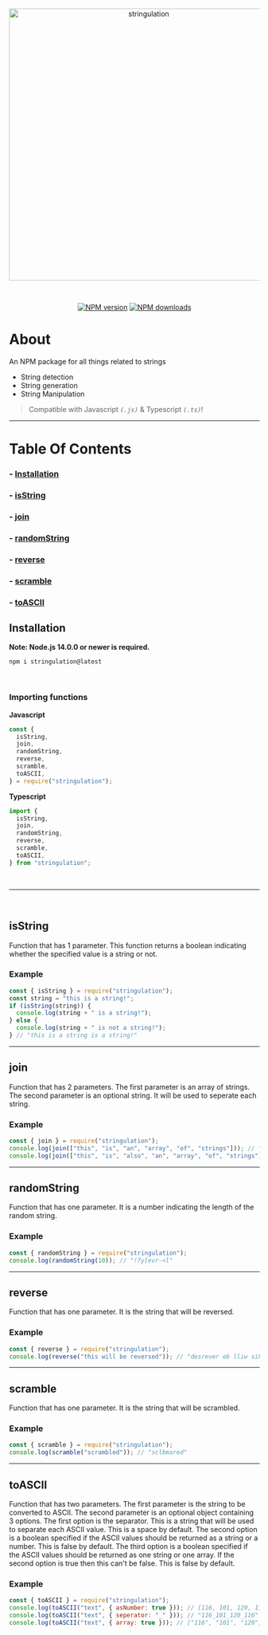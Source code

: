 <div align="center">
  <br />
  <p>
    <img src="https://i.imgur.com/QinfAqa.png" width="546" alt="stringulation" />
  </p>
  <br />
  <p>
    <a href="https://www.npmjs.com/package/stringulation"><img src="https://img.shields.io/npm/v/stringulation.svg?maxAge=3600" alt="NPM version" /></a>
    <a href="https://www.npmjs.com/package/stringulation"><img src="https://img.shields.io/npm/dt/stringulation.svg?maxAge=3600" alt="NPM downloads" /></a>
  </p>
</div>
 
# About
 
An NPM package for all things related to strings
 
- String detection
- String generation
- String Manipulation
 
> Compatible with Javascript _`(.js)`_ & Typescript _`(.ts)`_!
 
---
 
# Table Of Contents
 
### - [Installation](https://www.npmjs.com/package/stringulation#installation)
 
### - [isString](https://www.npmjs.com/package/stringulation#isstring)
 
### - [join](https://www.npmjs.com/package/stringulation#join)
 
### - [randomString](https://www.npmjs.com/package/stringulation#randomString)
 
### - [reverse](https://www.npmjs.com/package/stringulation#reverse)
 
### - [scramble](https://www.npmjs.com/package/stringulation#scramble)
 
### - [toASCII](https://www.npmjs.com/package/stringulation#toascii)
 
## Installation
 
**Note: Node.js 14.0.0 or newer is required.**
 
```sh-session
npm i stringulation@latest
```
 
</br>
 
### Importing functions
 
**Javascript**
 
```js
const {
  isString,
  join,
  randomString,
  reverse,
  scramble,
  toASCII,
} = require("stringulation");
```
 
**Typescript**
 
```ts
import {
  isString,
  join,
  randomString,
  reverse,
  scramble,
  toASCII,
} from "stringulation";
```
 
<br>
 
---
 
<br>
 
## isString
 
Function that has 1 parameter. This function returns a boolean indicating whether the specified value is a string or not.
 
### Example
 
```js
const { isString } = require("stringulation");
const string = "this is a string!";
if (isString(string)) {
  console.log(string + " is a string!");
} else {
  console.log(string + " is not a string!");
} // "this is a string is a string!"
```
 
---
 
## join
 
Function that has 2 parameters. The first parameter is an array of strings. The second parameter is an optional string. It will be used to seperate each string.
 
### Example
 
```js
const { join } = require("stringulation");
console.log(join(["this", "is", "an", "array", "of", "strings"])); // "thisisanarrayofstrings"
console.log(join(["this", "is", "also", "an", "array", "of", "strings"], " ")); // "this is also an array of strings"
```
 
---
 
## randomString
 
Function that has one parameter. It is a number indicating the length of the random string.
 
### Example
 
```js
const { randomString } = require("stringulation");
console.log(randomString(10)); // "!7y[evr-<l"
```
 
---
 
## reverse
 
Function that has one parameter. It is the string that will be reversed.
 
### Example
 
```js
const { reverse } = require("stringulation");
console.log(reverse("this will be reversed")); // "desrever eb lliw siht"
```
 
---
 
## scramble
 
Function that has one parameter. It is the string that will be scrambled.
 
### Example
 
```js
const { scramble } = require("stringulation");
console.log(scramble("scrambled")); // "sclbmared"
```
 
---
 
## toASCII
 
Function that has two parameters. The first parameter is the string to be converted to ASCII. The second parameter is an optional object containing 3 options. The first option is the separator. This is a string that will be used to separate each ASCII value. This is a space by default. The second option is a boolean specified if the ASCII values should be returned as a string or a number. This is false by default. The third option is a boolean specified if the ASCII values should be returned as one string or one array. If the second option is true then this can't be false. This is false by default.
 
### Example
 
```js
const { toASCII } = require("stringulation");
console.log(toASCII("text", { asNumber: true })); // [116, 101, 120, 116]
console.log(toASCII("text", { seperator: "_" })); // "116_101_120_116"
console.log(toASCII("text", { array: true })); // ["116", "101", "120", "116"]
```
